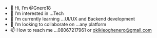 - 👋 Hi, I’m @Gnero18
- 👀 I’m interested in ...Tech
- 🌱 I’m currently learning ...UI/UX and Backend development
- 💞️ I’m looking to collaborate on ...any platform
- 📫 How to reach me ...08067217961 or okikieoghenero@gmail.com

<!---
Gnero18/Gnero18 is a ✨ special ✨ repository because its `README.md` (this file) appears on your GitHub profile.
You can click the Preview link to take a look at your changes.
--->
